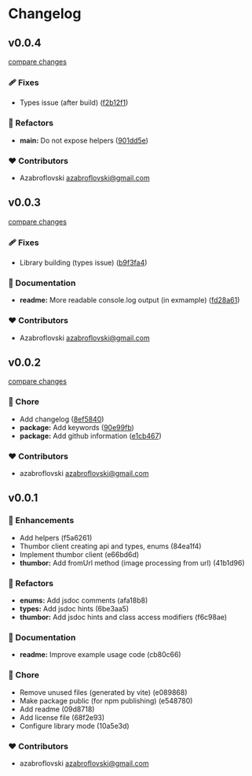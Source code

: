 # Changelog

## v0.0.4

[compare changes](https://github.com/azabroflovski/thumbor-client/compare/v0.0.3...v0.0.4)

### 🩹 Fixes

- Types issue (after build) ([f2b12f1](https://github.com/azabroflovski/thumbor-client/commit/f2b12f1))

### 💅 Refactors

- **main:** Do not expose helpers ([901dd5e](https://github.com/azabroflovski/thumbor-client/commit/901dd5e))

### ❤️ Contributors

- Azabroflovski <azabroflovski@gmail.com>

## v0.0.3

[compare changes](https://github.com/azabroflovski/thumbor-client/compare/v0.0.2...v0.0.3)

### 🩹 Fixes

- Library building (types issue) ([b9f3fa4](https://github.com/azabroflovski/thumbor-client/commit/b9f3fa4))

### 📖 Documentation

- **readme:** More readable console.log output (in exmample) ([fd28a61](https://github.com/azabroflovski/thumbor-client/commit/fd28a61))

### ❤️ Contributors

- Azabroflovski <azabroflovski@gmail.com>

## v0.0.2

[compare changes](https://github.com/azabroflovski/thumbor-client/compare/v0.0.1...v0.0.2)

### 🏡 Chore

- Add changelog ([8ef5840](https://github.com/azabroflovski/thumbor-client/commit/8ef5840))
- **package:** Add keywords ([90e99fb](https://github.com/azabroflovski/thumbor-client/commit/90e99fb))
- **package:** Add github information ([e1cb467](https://github.com/azabroflovski/thumbor-client/commit/e1cb467))

### ❤️ Contributors

- azabroflovski <azabroflovski@gmail.com>

## v0.0.1

### 🚀 Enhancements

- Add helpers (f5a6261)
- Thumbor client creating api and types, enums (84ea1f4)
- Implement thumbor client (e66bd6d)
- **thumbor:** Add fromUrl method (image processing from url) (41b1d96)

### 💅 Refactors

- **enums:** Add jsdoc comments (afa18b8)
- **types:** Add jsdoc hints (6be3aa5)
- **thumbor:** Add jsdoc hints and class access modifiers (f6c98ae)

### 📖 Documentation

- **readme:** Improve example usage code (cb80c66)

### 🏡 Chore

- Remove unused files (generated by vite) (e089868)
- Make package public (for npm publishing) (e548780)
- Add readme (09d8718)
- Add license file (68f2e93)
- Configure library mode (10a5e3d)

### ❤️ Contributors

- azabroflovski <azabroflovski@gmail.com>

